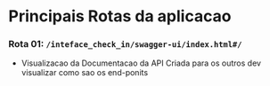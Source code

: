 # Principais Rotas da aplicacao 

### Rota 01: ``/inteface_check_in/swagger-ui/index.html#/ ``
- Visualizacao da Documentacao da API Criada para os outros dev visualizar como sao os end-ponits 


